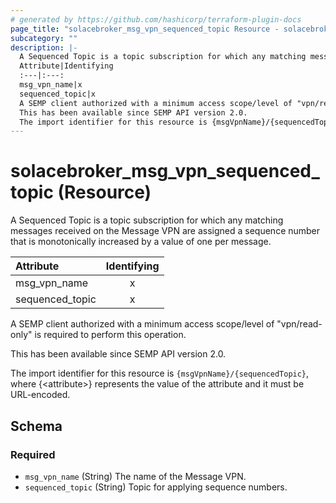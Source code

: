 ```yaml
---
# generated by https://github.com/hashicorp/terraform-plugin-docs
page_title: "solacebroker_msg_vpn_sequenced_topic Resource - solacebroker"
subcategory: ""
description: |-
  A Sequenced Topic is a topic subscription for which any matching messages received on the Message VPN are assigned a sequence number that is monotonically increased by a value of one per message.
  Attribute|Identifying
  :---|:---:
  msg_vpn_name|x
  sequenced_topic|x
  A SEMP client authorized with a minimum access scope/level of "vpn/read-only" is required to perform this operation.
  This has been available since SEMP API version 2.0.
  The import identifier for this resource is {msgVpnName}/{sequencedTopic}, where {&lt;attribute&gt;} represents the value of the attribute and it must be URL-encoded.
---
```


# solacebroker_msg_vpn_sequenced_topic (Resource)

A Sequenced Topic is a topic subscription for which any matching messages received on the Message VPN are assigned a sequence number that is monotonically increased by a value of one per message.


Attribute|Identifying
:---|:---:
msg_vpn_name|x
sequenced_topic|x



A SEMP client authorized with a minimum access scope/level of "vpn/read-only" is required to perform this operation.

This has been available since SEMP API version 2.0.

The import identifier for this resource is `{msgVpnName}/{sequencedTopic}`, where {&lt;attribute&gt;} represents the value of the attribute and it must be URL-encoded.



<!-- schema generated by tfplugindocs -->
## Schema

### Required

- `msg_vpn_name` (String) The name of the Message VPN.
- `sequenced_topic` (String) Topic for applying sequence numbers.
